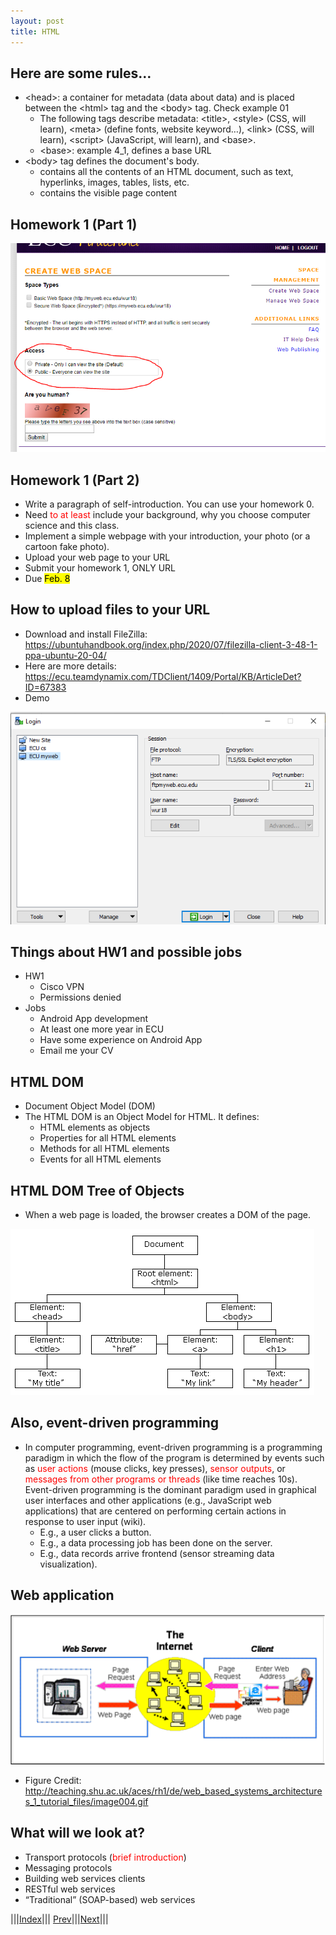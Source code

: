 ```yaml
---
layout: post
title: HTML
---
```

## Here are some rules…
* &lt;head&gt;: a container for metadata (data about data) and is placed between the &lt;html&gt; tag and the &lt;body&gt; tag. Check example 01
  * The following tags describe metadata: &lt;title&gt;, &lt;style&gt; (CSS, will learn), &lt;meta&gt; (define fonts, website keyword…), &lt;link&gt; (CSS, will learn), &lt;script&gt; (JavaScript, will learn), and &lt;base&gt;.
  * &lt;base&gt;: example 4_1, defines a base URL
* &lt;body&gt; tag defines the document's body.
  * contains all the contents of an HTML document, such as text, hyperlinks, images, tables, lists, etc.
  * contains the visible page content
  
## Homework 1 (Part 1)

![](hw1.png)

## Homework 1 (Part 2)

* Write a paragraph of self-introduction. You can use your homework 0.
* Need <font color=red>to at least</font> include your background, why you choose computer science and this class.
* Implement a simple webpage with your introduction, your photo (or a cartoon fake photo).
* Upload your web page to your URL
* Submit your homework 1, ONLY URL
* Due <mark>Feb. 8</mark>

## How to upload files to your URL
* Download and install FileZilla: <https://ubuntuhandbook.org/index.php/2020/07/filezilla-client-3-48-1-ppa-ubuntu-20-04/>
* Here are more details: <https://ecu.teamdynamix.com/TDClient/1409/Portal/KB/ArticleDet?ID=67383> 
* Demo

![](demo.png)


## Things about HW1 and possible jobs
* HW1
  * Cisco VPN
  * Permissions denied
* Jobs
  * Android App development
  * At least one more year in ECU
  * Have some experience on Android App
  * Email me your CV

## HTML DOM
* Document Object Model (DOM)
* The HTML DOM is an Object Model for HTML. It defines:
  * HTML elements as objects
  * Properties for all HTML elements
  * Methods for all HTML elements
  * Events for all HTML elements

## HTML DOM Tree of Objects

* When a web page is loaded, the browser creates a DOM of the page.

![](DOM.png)


## Also, event-driven programming

* In computer programming, event-driven programming is a programming paradigm in which the flow of the program is determined by events such as <font color=red>user actions</font> (mouse clicks, key presses), <font color=red>sensor outputs</font>, or <font color=red>messages from other programs or threads</font> (like time reaches 10s). Event-driven programming is the dominant paradigm used in graphical user interfaces and other applications (e.g., JavaScript web applications) that are centered on performing certain actions in response to user input (wiki).
  * E.g., a user clicks a button.
  * E.g., a data processing job has been done on the server.
  * E.g., data records arrive frontend (sensor streaming data visualization).

## Web application

![](webapp.png)

* Figure Credit: <http://teaching.shu.ac.uk/aces/rh1/de/web_based_systems_architectures_1_tutorial_files/image004.gif>

## What will we look at?

* Transport protocols (<font color=red>brief introduction</font>)
* Messaging protocols
* Building web services clients
* RESTful web services
* “Traditional” (SOAP-based) web services

|||[Index](../../../)||| [Prev](../file4/)|||[Next](../file6/)|||



